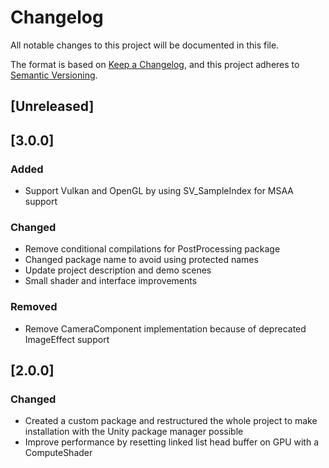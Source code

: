# Changelog

All notable changes to this project will be documented in this file.

The format is based on [Keep a Changelog](https://keepachangelog.com/en/1.0.0/),
and this project adheres to [Semantic Versioning](https://semver.org/spec/v2.0.0.html).

## [Unreleased]

## [3.0.0]

### Added

- Support Vulkan and OpenGL by using SV_SampleIndex for MSAA support

### Changed

- Remove conditional compilations for PostProcessing package
- Changed package name to avoid using protected names
- Update project description and demo scenes
- Small shader and interface improvements

### Removed

- Remove CameraComponent implementation because of deprecated ImageEffect support

## [2.0.0]

### Changed

- Created a custom package and restructured the whole project to make installation with the Unity package manager
  possible
- Improve performance by resetting linked list head buffer on GPU with a ComputeShader
